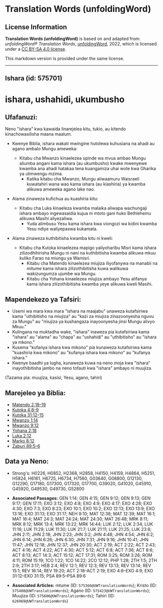 # Translation Words (unfoldingWord)

## License Information

**Translation Words (unfoldingWord)** is based on and adapted from: _unfoldingWord® Translation Words_, [unfoldingWord](https://unfoldingword.org/utw), 2022, which is licensed under a [CC BY-SA 4.0 license](https://creativecommons.org/licenses/by-sa/4.0/legalcode.en).

This markdown version is provided under the same license.



--------------------------------

## Ishara (id: 575701)

ishara, ushahidi, ukumbusho
===========================

Ufafanuzi:
----------

Neno "ishara" kwa kawaida linarejelea kitu, tukio, au kitendo kinachowasilisha maana maalum.

* Kwenye Biblia, ishara wakati mwingine hutolewa kuhusiana na ahadi au agano ambalo Mungu ameweka:

    + Kitabu cha Mwanzo kinaelezea upinde wa mvua ambao Mungu aliumba angani kama ishara (au ukumbusho) kwake mwenyewe kwamba ana ahadi hatakaa tena kuangamiza uhai wote kwa Gharika ya ulimwengu mzima.
        + Katika kitabu cha Mwanzo, Mungu aliwaamuru Waisraeli kuwatahiri wana wao kama ishara (au kiashiria) ya kwamba alikuwa ameweka agano lake nao.
* Alama zinaweza kufichua au kuashiria kitu:

    + Kitabu cha Luka kinaeleza kwamba malaika aliwapa wachungaji ishara ambayo ingewasaidia kujua ni mtoto gani huko Bethlehemu alikuwa Masihi aliyezaliwa.
        + Yuda alimbusu Yesu kama ishara kwa viongozi wa kidini kwamba Yesu ndiye waliyepaswa kukamata.
* Alama zinaweza kuthibitisha kwamba kitu ni kweli:

    + Kitabu cha Kutoka kinaelezea mapigo yaliyoharibu Misri kama ishara zilizodhihirisha Mungu ni nani na kuthibitisha kwamba alikuwa mkuu kuliko Farao na miungu ya Wamisri.
        + Kitabu cha Matendo kinaelezea miujiza iliyofanywa na manabii na mitume kama ishara zilizothibitisha kuwa walikuwa wakizungumza ujumbe wa Mungu.
        + Kitabu cha Yohana kinaelezea miujiza ambayo Yesu alifanya kama ishara zilizothibitisha kwamba yeye alikuwa kweli Masihi.

Mapendekezo ya Tafsiri:
-----------------------

* Usemi wa mara kwa mara "ishara na maajabu" unaweza kutafsiriwa kama "uthibitisho na miujiza" au "kazi za miujiza zinazoonyesha nguvu za Mungu" au "miujiza ya kushangaza inayoonyesha jinsi Mungu alivyo Mkuu."
* Kulingana na muktadha wake, "ishara" inaweza pia kutafsiriwa kama "ishara" au "alama" au "chapa" au "ushahidi" au "uthibitisho" au "ishara ya mkono."
* Kusema "kufanya ishara kwa mikono" pia kunaweza kutafsiriwa kama "kuashiria kwa mikono" au "kufanya ishara kwa mikono" au "kufanya ishara."
* Kwenye baadhi ya lugha, kunaweza kuwa na neno moja kwa "ishara" inayothibitisha jambo na neno tofauti kwa "ishara" ambayo ni muujiza.

(Tazama pia: muujiza, kasisi, Yesu, agano, tahiri)

Marejeleo ya Biblia:
--------------------

* [Matendo 2:18–19](https://ref.ly/Acts2:18-Acts2:19)
* [Kutoka 4:8–9](https://ref.ly/Exod4:8-Exod4:9)
* [Kutoka 31:12–15](https://ref.ly/Exod31:12-Exod31:15)
* [Mwanzo 1:14](https://ref.ly/Gen1:14)
* [Mwanzo 9:12](https://ref.ly/Gen9:12)
* [Yohana 2:18](https://ref.ly/John2:18)
* [Luka 2:12](https://ref.ly/Luke2:12)
* [Marko 8:12](https://ref.ly/Mark8:12)
* [Zaburi 89:5–6](https://ref.ly/Ps89:5-Ps89:6)

Data ya Neno:
-------------

* Strong's: H0226, H0852, H2368, H2858, H4150, H4159, H4864, H5251, H5824, H6161, H6725, H6734, H7560, G03640, G08800, G12130, G12290, G17180, G17300, G17320, G17700, G39020, G41020, G45910, G45920, G49530, G49730, G52800

* **Associated Passages:** GEN 1:14; GEN 4:15; GEN 9:12; GEN 9:13; GEN 9:17; GEN 17:11; EXO 3:12; EXO 4:8; EXO 4:9; EXO 4:17; EXO 4:28; EXO 4:30; EXO 7:3; EXO 8:23; EXO 10:1; EXO 10:2; EXO 12:13; EXO 13:9; EXO 13:16; EXO 31:13; EXO 31:17; NEH 9:10; MAT 12:38; MAT 12:39; MAT 16:1; MAT 16:4; MAT 24:3; MAT 24:24; MAT 24:30; MAT 26:48; MRK 8:11; MRK 8:12; MRK 13:4; MRK 13:22; MRK 14:44; LUK 2:12; LUK 2:34; LUK 11:16; LUK 11:29; LUK 11:30; LUK 21:7; LUK 21:11; LUK 21:25; LUK 23:8; JHN 2:11; JHN 2:18; JHN 2:23; JHN 3:2; JHN 4:48; JHN 4:54; JHN 6:2; JHN 6:14; JHN 6:26; JHN 6:30; JHN 7:31; JHN 9:16; JHN 10:41; JHN 11:47; JHN 12:18; JHN 12:37; JHN 20:30; ACT 2:19; ACT 2:22; ACT 2:43; ACT 4:16; ACT 4:22; ACT 4:30; ACT 5:12; ACT 6:8; ACT 7:36; ACT 8:6; ACT 8:13; ACT 14:3; ACT 15:12; ACT 17:31; ROM 3:25; ROM 3:26; ROM 4:11; ROM 15:19; 1CO 1:22; 1CO 14:22; 2CO 12:12; PHP 1:28; 2TH 1:5; 2TH 2:9; 2TH 3:17; HEB 2:4; REV 12:1; REV 12:3; REV 13:13; REV 13:14; REV 15:1; REV 16:14; REV 19:20; ACT 2:18–ACT 2:19; EXO 4:8–EXO 4:9; EXO 31:12–EXO 31:15; PSA 89:5–PSA 89:6
* **Associated Articles:** mtume (ID: `575366@UWTranslationWords`); Kristo (ID: `575408@UWTranslationWords`); Agano (ID: `575423@UWTranslationWords`); Muujiza (ID: `575606@UWTranslationWords`); Tahiri (ID: `626969@UWTranslationWords`)


